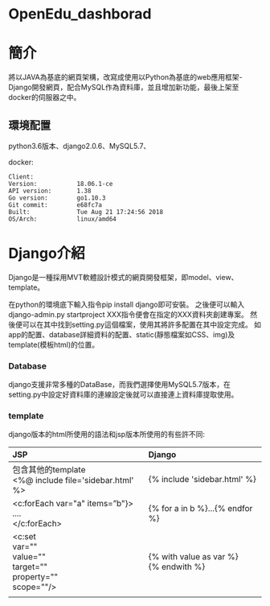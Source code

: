 # OpenEdu_dashborad


# 簡介
  將以JAVA為基底的網頁架構，改寫成使用以Python為基底的web應用框架-Django開發網頁，配合MySQL作為資料庫，並且增加新功能，最後上架至docker的伺服器之中。
  

## 環境配置
  
  python3.6版本、django2.0.6、MySQL5.7、
  
  docker:
  
    Client:
    Version:           18.06.1-ce  
    API version:       1.38  
    Go version:        go1.10.3  
    Git commit:        e68fc7a  
    Built:             Tue Aug 21 17:24:56 2018  
    OS/Arch:           linux/amd64

# Django介紹
  Django是一種採用MVT軟體設計模式的網頁開發框架，即model、view、template。
  
  在python的環境底下輸入指令pip install django即可安裝。
  之後便可以輸入django-admin.py startproject XXX指令便會在指定的XXX資料夾創建專案。
  然後便可以在其中找到setting.py這個檔案，使用其將許多配置在其中設定完成。
  如app的配置、database詳細資料的配置、static(靜態檔案如CSS、img)及template(模板html)的位置。
  
  ### Database
  django支援非常多種的DataBase，而我們選擇使用MySQL5.7版本，在setting.py中設定好資料庫的連線設定後就可以直接連上資料庫提取使用。
  
### template
  django版本的html所使用的語法和jsp版本所使用的有些許不同:
  
  
| JSP | Django  |
| :------------ |:---------------|
| 包含其他的template <br /> <%@ include file='sidebar.html' %>| {% include 'sidebar.html' %} |
| <c:forEach var="a" items=”b"}> <br /> .... <br /> </c:forEach>| {% for a in b %}...{% endfor %} |
| <c:set <br /> var="<string>" <br /> value="<string>" <br /> target="<string>" <br /> property="<string>" <br /> scope="<string>"/>  | {% with value as var %}<br />{% endwith %}|
|  |  |
  
